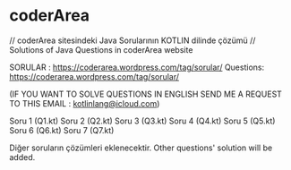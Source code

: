 # coderArea

// coderArea sitesindeki Java Sorularının  KOTLIN dilinde çözümü
// Solutions of Java Questions in coderArea website

SORULAR : https://coderarea.wordpress.com/tag/sorular/
Questions: https://coderarea.wordpress.com/tag/sorular/

(IF YOU WANT TO SOLVE QUESTIONS IN ENGLISH SEND ME A REQUEST TO THIS EMAIL : kotlinlang@icloud.com)

Soru 1 (Q1.kt)
Soru 2 (Q2.kt)
Soru 3 (Q3.kt)
Soru 4 (Q4.kt)
Soru 5 (Q5.kt)
Soru 6 (Q6.kt)
Soru 7 (Q7.kt)

Diğer soruların çözümleri eklenecektir.
Other questions' solution will be added.

                                                             
